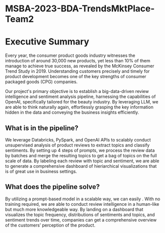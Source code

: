 # MSBA-2023-BDA-TrendsMktPlace-Team2
# Executive Summary

Every year, the consumer product goods industry witnesses the introduction of around 30,000 new products, yet less than 10% of them manage to achieve true success, as revealed by the McKinsey Consumer Trend Study in 2019. Understanding customers precisely and timely for product development becomes one of the key strengths of consumer packaged goods (CPG) companies. 

Our project's primary objective is to establish a big-data-driven review intelligence and sentiment analysis pipeline, harnessing the capabilities of OpenAI, specifically tailored for the beauty industry. By leveraging LLM, we are able to think naturally again, effortlessly grasping the key information hidden in the data and conveying the business insights efficiently. 

## What is in the pipeline? 
We leverage Databricks, PySpark, and OpenAI APIs to scalably conduct unsupervised analysis of product reviews to extract topics and classify sentiments. By setting up 4 steps of prompts, we process the review data by batches and merge the resulting topics to get a bag of topics on the full scale of data. By labeling each review with topic and sentiment, we are able to generate a comprehensive dashboard of hieriarchical visualizations that is of great use in business settings. 

## What does the pipeline solve? 

By utilizing a prompt-based model in a scalable way, we can easily . With no training required, we are able to conduct review intelligence in a human-like but much more knowledgeable way. By landing on a dashboard that visualizes the topic frequency, distributions of sentiments and topics, and sentiment trends over time, companies can get a comprehensive overview of the customers’ perception of the product. 
